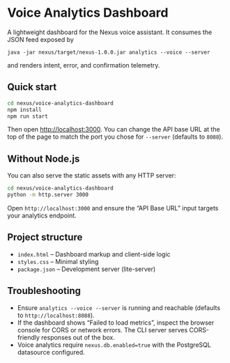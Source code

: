 # Voice Analytics Dashboard

A lightweight dashboard for the Nexus voice assistant. It consumes the JSON feed exposed by

```
java -jar nexus/target/nexus-1.0.0.jar analytics --voice --server
```

and renders intent, error, and confirmation telemetry.

## Quick start

```bash
cd nexus/voice-analytics-dashboard
npm install
npm run start
```

Then open <http://localhost:3000>. You can change the API base URL at the top of the page to match the port you chose for `--server` (defaults to `8088`).

## Without Node.js

You can also serve the static assets with any HTTP server:

```bash
cd nexus/voice-analytics-dashboard
python -m http.server 3000
```

Open `http://localhost:3000` and ensure the “API Base URL” input targets your analytics endpoint.

## Project structure

- `index.html` – Dashboard markup and client-side logic
- `styles.css` – Minimal styling
- `package.json` – Development server (lite-server)

## Troubleshooting

- Ensure `analytics --voice --server` is running and reachable (defaults to `http://localhost:8088`).
- If the dashboard shows “Failed to load metrics”, inspect the browser console for CORS or network errors. The CLI server serves CORS-friendly responses out of the box.
- Voice analytics require `nexus.db.enabled=true` with the PostgreSQL datasource configured.
